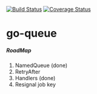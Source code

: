 [![Build Status](https://travis-ci.org/hsinhoyeh/go-queue.svg?branch=master)](https://travis-ci.org/hsinhoyeh/go-queue)
[![Coverage Status](https://coveralls.io/repos/github/hsinhoyeh/go-queue/badge.svg?branch=master)](https://coveralls.io/github/hsinhoyeh/go-queue?branch=master)


# go-queue

##### RoadMap
 
1. NamedQueue (done)
2. RetryAfter
3. Handlers (done)
4. Resignal job key
